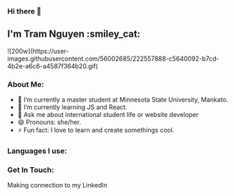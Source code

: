 ### Hi there 👋

<!--
**TramNguyen2712/TramNguyen2712** is a ✨ _special_ ✨ repository because its `README.md` (this file) appears on your GitHub profile.

Here are some ideas to get you started:

- 🔭 I’m currently working on ...
- 🌱 I’m currently learning ...
- 👯 I’m looking to collaborate on ...
- 🤔 I’m looking for help with ...
- 💬 Ask me about ...
- 📫 How to reach me: ...
- 😄 Pronouns: ...
- ⚡ Fun fact: ...
-->

<h2> I'm Tram Nguyen :smiley_cat: </h2>
![200w](https://user-images.githubusercontent.com/56002685/222557888-c5640092-b7cd-4b2e-a6c6-a4587f364b20.gif)

<h3>About Me:</h3>
<ul> 
  <li>🔭 I’m currently a master student at Minnesota State University, Mankato. </li>
  <li>🌱 I’m currently learning JS and React.</li>
  <li> 💬 Ask me about international student life or website developer</li>
  <li> 😄 Pronouns: she/her.</li>
  <li> ⚡ Fun fact: I love to learn and create somethings cool.</li>
</ul>


<h3>Languages I use:</h3>

<h3>Get In Touch:</h3>
<p>Making connection to my <a>LinkedIn</a></p>




